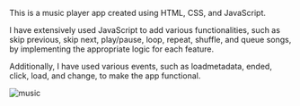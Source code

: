 This is a music player app created using HTML, CSS, and JavaScript.

I have extensively used JavaScript to add various functionalities, such as skip previous, skip next, play/pause, loop, repeat, shuffle, and queue songs, by implementing the appropriate logic for each feature.

Additionally, I have used various events, such as loadmetadata, ended, click, load, and change, to make the app functional.


![music](https://github.com/user-attachments/assets/d09959d0-2e2a-407d-9017-8c991d6c9c0c)


